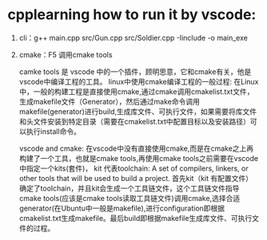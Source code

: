 # cpplearning how to run it by vscode:
1. cli：g++ main.cpp src/Gun.cpp src/Soldier.cpp -Iinclude -o main_exe

2. cmake：F5 调用cmake tools

    camke tools 是 vscode 中的一个插件，顾明思意，它和cmake有关，他是vscode中编译工程的工具。
    linux中使用cmake编译工程的一般过程:
    在Linux中，一般的构建工程是直接使用cmake,通过cmake调用cmakelist.txt文件，生成makefile文件（Generator），然后通过make命令调用makefile(generator)进行build,生成库文件、可执行文件，如果需要将库文件和头文件安装到特定目录（需要在cmakelist.txt中配置目标以及安装路径）可以执行install命令。

    vscode and cmake:
    在vscode中没有直接使用cmake,而是在cmake之上再构建了一个工具，也就是cmake tools,再使用cmake tools之前需要在vscode中指定一个kits(套件)， kit 代表toolchain: A set of compilers, linkers, or other tools that will be used to build a project.
    首先kit（kit 有配置文件）确定了toolchain，并且kit会生成一个工具链文件，这个工具链文件指导cmake tools(应该是cmake tools读取工具链文件)调用cmake,选择合适generator(在Ubuntu中一般是makefile),进行configuration即根据cmakelist.txt生成makefile。最后build即根据makefile生成库文件、可执行文件的过程。